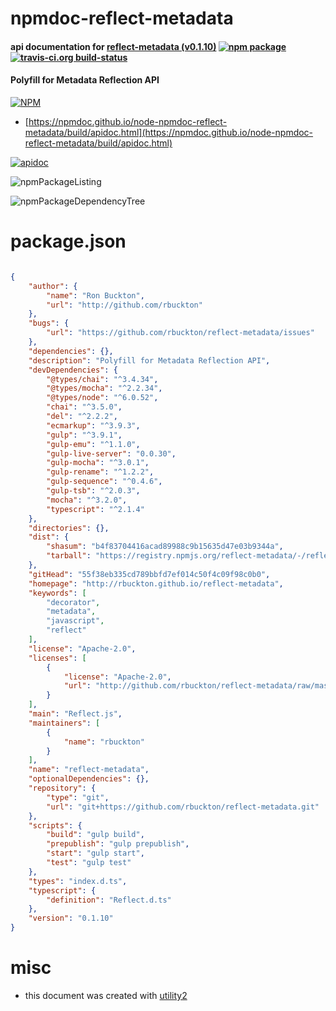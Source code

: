 # npmdoc-reflect-metadata

#### api documentation for  [reflect-metadata (v0.1.10)](http://rbuckton.github.io/reflect-metadata)  [![npm package](https://img.shields.io/npm/v/npmdoc-reflect-metadata.svg?style=flat-square)](https://www.npmjs.org/package/npmdoc-reflect-metadata) [![travis-ci.org build-status](https://api.travis-ci.org/npmdoc/node-npmdoc-reflect-metadata.svg)](https://travis-ci.org/npmdoc/node-npmdoc-reflect-metadata)

#### Polyfill for Metadata Reflection API

[![NPM](https://nodei.co/npm/reflect-metadata.png?downloads=true&downloadRank=true&stars=true)](https://www.npmjs.com/package/reflect-metadata)

- [https://npmdoc.github.io/node-npmdoc-reflect-metadata/build/apidoc.html](https://npmdoc.github.io/node-npmdoc-reflect-metadata/build/apidoc.html)

[![apidoc](https://npmdoc.github.io/node-npmdoc-reflect-metadata/build/screenCapture.buildCi.browser.%252Ftmp%252Fbuild%252Fapidoc.html.png)](https://npmdoc.github.io/node-npmdoc-reflect-metadata/build/apidoc.html)

![npmPackageListing](https://npmdoc.github.io/node-npmdoc-reflect-metadata/build/screenCapture.npmPackageListing.svg)

![npmPackageDependencyTree](https://npmdoc.github.io/node-npmdoc-reflect-metadata/build/screenCapture.npmPackageDependencyTree.svg)



# package.json

```json

{
    "author": {
        "name": "Ron Buckton",
        "url": "http://github.com/rbuckton"
    },
    "bugs": {
        "url": "https://github.com/rbuckton/reflect-metadata/issues"
    },
    "dependencies": {},
    "description": "Polyfill for Metadata Reflection API",
    "devDependencies": {
        "@types/chai": "^3.4.34",
        "@types/mocha": "^2.2.34",
        "@types/node": "^6.0.52",
        "chai": "^3.5.0",
        "del": "^2.2.2",
        "ecmarkup": "^3.9.3",
        "gulp": "^3.9.1",
        "gulp-emu": "^1.1.0",
        "gulp-live-server": "0.0.30",
        "gulp-mocha": "^3.0.1",
        "gulp-rename": "^1.2.2",
        "gulp-sequence": "^0.4.6",
        "gulp-tsb": "^2.0.3",
        "mocha": "^3.2.0",
        "typescript": "^2.1.4"
    },
    "directories": {},
    "dist": {
        "shasum": "b4f83704416acad89988c9b15635d47e03b9344a",
        "tarball": "https://registry.npmjs.org/reflect-metadata/-/reflect-metadata-0.1.10.tgz"
    },
    "gitHead": "55f38eb335cd789bbfd7ef014c50f4c09f98c0b0",
    "homepage": "http://rbuckton.github.io/reflect-metadata",
    "keywords": [
        "decorator",
        "metadata",
        "javascript",
        "reflect"
    ],
    "license": "Apache-2.0",
    "licenses": [
        {
            "license": "Apache-2.0",
            "url": "http://github.com/rbuckton/reflect-metadata/raw/master/LICENSE"
        }
    ],
    "main": "Reflect.js",
    "maintainers": [
        {
            "name": "rbuckton"
        }
    ],
    "name": "reflect-metadata",
    "optionalDependencies": {},
    "repository": {
        "type": "git",
        "url": "git+https://github.com/rbuckton/reflect-metadata.git"
    },
    "scripts": {
        "build": "gulp build",
        "prepublish": "gulp prepublish",
        "start": "gulp start",
        "test": "gulp test"
    },
    "types": "index.d.ts",
    "typescript": {
        "definition": "Reflect.d.ts"
    },
    "version": "0.1.10"
}
```



# misc
- this document was created with [utility2](https://github.com/kaizhu256/node-utility2)
